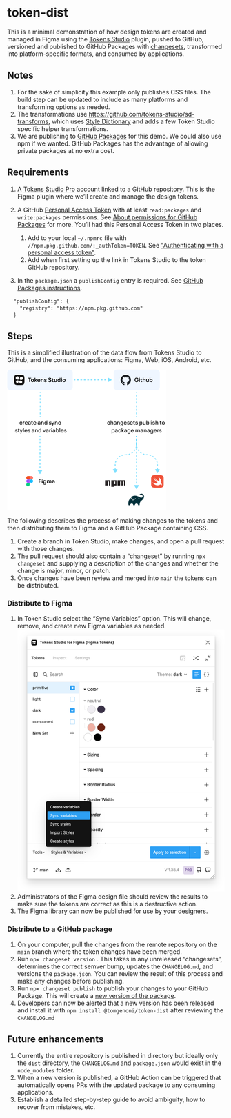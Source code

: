 # token-dist

This is a minimal demonstration of how design tokens are created and managed in Figma using the [Tokens Studio](https://tokens.studio/) plugin, pushed to GitHub, versioned and published to GitHub Packages with [changesets](https://github.com/changesets/changesets), transformed into platform-specific formats, and consumed by applications.

## Notes

1. For the sake of simplicity this example only publishes CSS files. The build step can be updated to include as many platforms and transforming options as needed. 
2. The transformations use https://github.com/tokens-studio/sd-transforms, which uses [Style Dictionary](https://amzn.github.io/style-dictionary/#/quick_start) and adds a few Token Studio specific helper transformations. 
3. We are publishing to [GitHub Packages](https://github.com/features/packages) for this demo. We could also use npm if we wanted. GitHub Packages has the advantage of allowing private packages at no extra cost.

## Requirements

1. A [Tokens Studio Pro](https://tokens.studio/#pricing-2) account linked to a GitHub repository. This is the Figma plugin where we’ll create and manage the design tokens.
2. A GitHub [Personal Access Token](https://github.com/settings/tokens) with at least `read:packages` and `write:packages` permissions. See [About permissions for GitHub Packages](https://docs.github.com/en/packages/learn-github-packages/about-permissions-for-github-packages#about-scopes-and-permissions-for-package-registries) for more. You’ll had this Personal Access Token in two places.
   1. Add to your local `~/.npmrc` file with `//npm.pkg.github.com/:_authToken=TOKEN`. See ["Authenticating with a personal access token"](https://docs.github.com/en/packages/working-with-a-github-packages-registry/working-with-the-npm-registry#authenticating-with-a-personal-access-token).
   2. Add when first setting up the link in Tokens Studio to the token GitHub repository.

3. In the `package.json`  a `publishConfig` entry is required. See [GitHub Packages instructions](https://docs.github.com/en/packages/working-with-a-github-packages-registry/working-with-the-npm-registry).

```
  "publishConfig": {
    "registry": "https://npm.pkg.github.com"
  }
```



## Steps

This is a simplified illustration of the data flow from Tokens Studio to GitHub, and the consuming applications: Figma, Web, iOS, Android, etc.

![flow](asset/flow.png)

The following describes the process of making changes to the tokens and then distributing them to Figma and a GitHub Package containing CSS. 

1. Create a branch in Token Studio, make changes, and open a pull request with those changes.
2. The pull request should also contain a “changeset” by running `npx changeset` and supplying a description of the changes and whether the change is major, minor, or patch. 
3. Once changes have been review and merged into `main` the tokens can be distributed.  

### Distribute to Figma

1. In Token Studio select the “Sync Variables” option. This will change, remove, and create new Figma variables as needed. 
   ![sync](asset/sync.png)
2. Administrators of the Figma design file should review the results to make sure the tokens are correct as this is a destructive action.
3. The Figma library can now be published for use by your designers.

### Distribute to a GitHub package 

1. On your computer, pull the changes from the remote repository on the `main` branch where the token changes have been merged. 
2. Run `npx changeset version` . This takes in any unreleased “changesets”, determines the correct semver bump, updates the `CHANGELOG.md`, and versions the `package.json`. You can review the result of this process and make any changes before publishing.
4. Run `npx changeset publish` to publish your changes to your GitHub Package. This will create a [new version of the package](https://github.com/tomgenoni/token-dist/pkgs/npm/token-dist). 
5. Developers can now be alerted that a new version has been released and install it with  `npm install @tomgenoni/token-dist` after reviewing the `CHANGELOG.md`

## Future enhancements

1. Currently the entire repository is published in directory but ideally only the `dist` directory, the `CHANGELOG.md` and `package.json` would exist in the `node_modules` folder.
2. When a new version is published, a GitHub Action can be triggered that automatically opens PRs with the updated package to any consuming applications. 
3. Establish a detailed step-by-step guide to avoid ambiguity, how to recover from mistakes, etc. 
